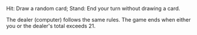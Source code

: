 Hit: Draw a random card; Stand: End your turn without drawing a card.

The dealer (computer) follows the same rules. The game ends when either you or the dealer's total exceeds 21.
